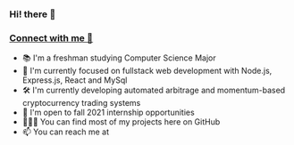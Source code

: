 ###                                                      Hi! there 👋

### [Connect with me 💬](https://twitter.com/Abhijitroy_dev) 
 
- 📚 I'm a freshman studying Computer Science Major
- 🚀 I'm currently focused on fullstack web development with Node.js, Express.js, React and MySql
- 🛠 I'm currently developing automated arbitrage and momentum-based cryptocurrency trading systems
- 🏢 I'm open to fall 2021 internship opportunities
- 👨🏻‍💻 You can find most of my projects here on GitHub
- 📫 You can reach me at
